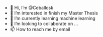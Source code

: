 - 👋 Hi, I’m @Ceballosk
- 👀 I’m interested in finish my Master Thesis
- 🌱 I’m currently learning machine learning
- 💞️ I’m looking to collaborate on ...
- 📫 How to reach me by email

<!---
Ceballosk/Ceballosk is a ✨ special ✨ repository because its `README.md` (this file) appears on your GitHub profile.
You can click the Preview link to take a look at your changes.
--->
